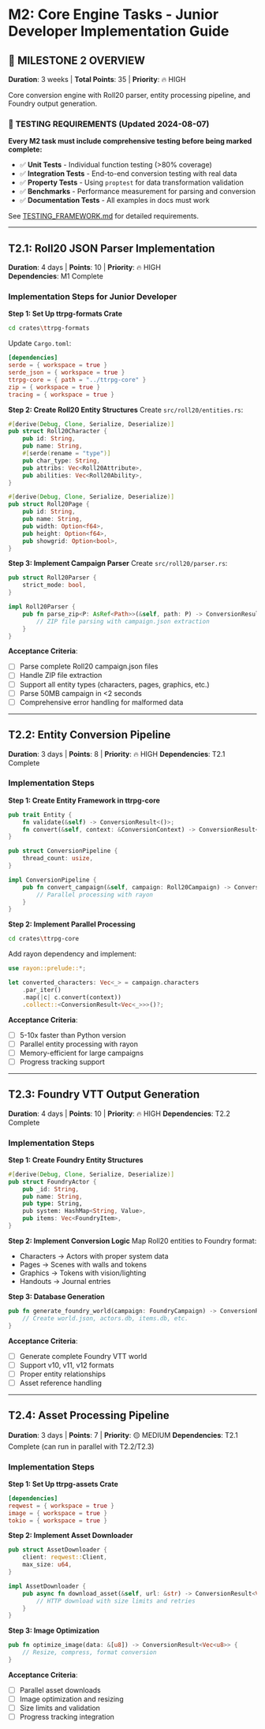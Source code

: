 # M2: Core Engine Tasks - Junior Developer Implementation Guide

## 🎯 **MILESTONE 2 OVERVIEW**
**Duration**: 3 weeks | **Total Points**: 35 | **Priority**: 🔥 HIGH

Core conversion engine with Roll20 parser, entity processing pipeline, and Foundry output generation.

### 🧪 **TESTING REQUIREMENTS** (Updated 2024-08-07)
**Every M2 task must include comprehensive testing before being marked complete:**
- ✅ **Unit Tests** - Individual function testing (>80% coverage)
- ✅ **Integration Tests** - End-to-end conversion testing with real data
- ✅ **Property Tests** - Using `proptest` for data transformation validation
- ✅ **Benchmarks** - Performance measurement for parsing and conversion
- ✅ **Documentation Tests** - All examples in docs must work

See [TESTING_FRAMEWORK.md](./TESTING_FRAMEWORK.md) for detailed requirements.

---

## **T2.1: Roll20 JSON Parser Implementation**
**Duration**: 4 days | **Points**: 10 | **Priority**: 🔥 HIGH  
**Dependencies**: M1 Complete

### **Implementation Steps for Junior Developer**

**Step 1: Set Up ttrpg-formats Crate**
```bash
cd crates\ttrpg-formats
```

Update `Cargo.toml`:
```toml
[dependencies]
serde = { workspace = true }
serde_json = { workspace = true }
ttrpg-core = { path = "../ttrpg-core" }
zip = { workspace = true }
tracing = { workspace = true }
```

**Step 2: Create Roll20 Entity Structures**
Create `src/roll20/entities.rs`:
```rust
#[derive(Debug, Clone, Serialize, Deserialize)]
pub struct Roll20Character {
    pub id: String,
    pub name: String,
    #[serde(rename = "type")]
    pub char_type: String,
    pub attribs: Vec<Roll20Attribute>,
    pub abilities: Vec<Roll20Ability>,
}

#[derive(Debug, Clone, Serialize, Deserialize)]
pub struct Roll20Page {
    pub id: String,
    pub name: String,
    pub width: Option<f64>,
    pub height: Option<f64>,
    pub showgrid: Option<bool>,
}
```

**Step 3: Implement Campaign Parser**
Create `src/roll20/parser.rs`:
```rust
pub struct Roll20Parser {
    strict_mode: bool,
}

impl Roll20Parser {
    pub fn parse_zip<P: AsRef<Path>>(&self, path: P) -> ConversionResult<Roll20Campaign> {
        // ZIP file parsing with campaign.json extraction
    }
}
```

**Acceptance Criteria**:
- [ ] Parse complete Roll20 campaign.json files
- [ ] Handle ZIP file extraction 
- [ ] Support all entity types (characters, pages, graphics, etc.)
- [ ] Parse 50MB campaign in <2 seconds
- [ ] Comprehensive error handling for malformed data

---

## **T2.2: Entity Conversion Pipeline**
**Duration**: 3 days | **Points**: 8 | **Priority**: 🔥 HIGH
**Dependencies**: T2.1 Complete

### **Implementation Steps**

**Step 1: Create Entity Framework in ttrpg-core**
```rust
pub trait Entity {
    fn validate(&self) -> ConversionResult<()>;
    fn convert(&self, context: &ConversionContext) -> ConversionResult<FoundryEntity>;
}

pub struct ConversionPipeline {
    thread_count: usize,
}

impl ConversionPipeline {
    pub fn convert_campaign(&self, campaign: Roll20Campaign) -> ConversionResult<FoundryCampaign> {
        // Parallel processing with rayon
    }
}
```

**Step 2: Implement Parallel Processing**
```bash
cd crates\ttrpg-core
```

Add rayon dependency and implement:
```rust
use rayon::prelude::*;

let converted_characters: Vec<_> = campaign.characters
    .par_iter()
    .map(|c| c.convert(context))
    .collect::<ConversionResult<Vec<_>>>()?;
```

**Acceptance Criteria**:
- [ ] 5-10x faster than Python version
- [ ] Parallel entity processing with rayon
- [ ] Memory-efficient for large campaigns
- [ ] Progress tracking support

---

## **T2.3: Foundry VTT Output Generation**
**Duration**: 4 days | **Points**: 10 | **Priority**: 🔥 HIGH
**Dependencies**: T2.2 Complete

### **Implementation Steps**

**Step 1: Create Foundry Entity Structures**
```rust
#[derive(Debug, Clone, Serialize, Deserialize)]
pub struct FoundryActor {
    pub _id: String,
    pub name: String,
    pub type: String,
    pub system: HashMap<String, Value>,
    pub items: Vec<FoundryItem>,
}
```

**Step 2: Implement Conversion Logic**
Map Roll20 entities to Foundry format:
- Characters → Actors with proper system data
- Pages → Scenes with walls and tokens  
- Graphics → Tokens with vision/lighting
- Handouts → Journal entries

**Step 3: Database Generation**
```rust
pub fn generate_foundry_world(campaign: FoundryCampaign) -> ConversionResult<()> {
    // Create world.json, actors.db, items.db, etc.
}
```

**Acceptance Criteria**:
- [ ] Generate complete Foundry VTT world
- [ ] Support v10, v11, v12 formats
- [ ] Proper entity relationships
- [ ] Asset reference handling

---

## **T2.4: Asset Processing Pipeline**  
**Duration**: 3 days | **Points**: 7 | **Priority**: 🟡 MEDIUM
**Dependencies**: T2.1 Complete (can run in parallel with T2.2/T2.3)

### **Implementation Steps**

**Step 1: Set Up ttrpg-assets Crate**
```toml
[dependencies]
reqwest = { workspace = true }
image = { workspace = true }
tokio = { workspace = true }
```

**Step 2: Implement Asset Downloader**
```rust
pub struct AssetDownloader {
    client: reqwest::Client,
    max_size: u64,
}

impl AssetDownloader {
    pub async fn download_asset(&self, url: &str) -> ConversionResult<Vec<u8>> {
        // HTTP download with size limits and retries
    }
}
```

**Step 3: Image Optimization**
```rust
pub fn optimize_image(data: &[u8]) -> ConversionResult<Vec<u8>> {
    // Resize, compress, format conversion
}
```

**Acceptance Criteria**:
- [ ] Parallel asset downloads
- [ ] Image optimization and resizing
- [ ] Size limits and validation
- [ ] Progress tracking integration
